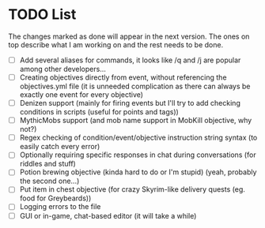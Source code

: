 # TODO List

The changes marked as done will appear in the next version. The ones on top describe what I am working on and the rest needs to be done.

* [ ] Add several aliases for commands, it looks like /q and /j are popular among other developers...
* [ ] Creating objectives directly from event, without referencing the objectives.yml file (it is unneeded complication as there can always be exactly one event for every objective)
* [ ] Denizen support (mainly for firing events but I'll try to add checking conditions in scripts (useful for points and tags))
* [ ] MythicMobs support (and mob name support in MobKill objective, why not?)
* [ ] Regex checking of condition/event/objective instruction string syntax (to easily catch every error)
* [ ] Optionally requiring specific responses in chat during conversations (for riddles and stuff)
* [ ] Potion brewing objective (kinda hard to do or I'm stupid) (yeah, probably the second one...)
* [ ] Put item in chest objective (for crazy Skyrim-like delivery quests (eg. food for Greybeards))
* [ ] Logging errors to the file
* [ ] GUI or in-game, chat-based editor (it will take a while)
